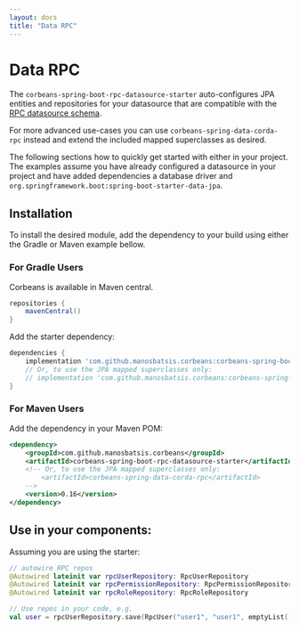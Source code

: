 ```yaml
---
layout: docs
title: "Data RPC"
---
```


# Data RPC

The `corbeans-spring-boot-rpc-datasource-starter` auto-configures JPA entities and repositories 
for your datasource that are compatible with the  
[RPC datasource schema](https://docs.corda.net/clientrpc.html?highlight=rpc#rpc-security-management).
 
For more advanced use-cases you can use `corbeans-spring-data-corda-rpc` instead and extend the included 
mapped superclasses as desired.

The following sections how to quickly get started with either in your project. The examples assume you have already 
configured a datasource in your project and have added dependencies a database driver and `org.springframework.boot:spring-boot-starter-data-jpa`.

## Installation

To install the desired module, add the dependency to your build  using either the Gradle or Maven example bellow.


### For Gradle Users

Corbeans is available in Maven central.

```groovy
repositories {
	mavenCentral()
}
```

Add the starter dependency:

```groovy
dependencies {
	implementation 'com.github.manosbatsis.corbeans:corbeans-spring-boot-rpc-datasource-starter:0.16'
	// Or, to use the JPA mapped superclasses only:
	// implementation 'com.github.manosbatsis.corbeans:corbeans-spring-data-corda-rpc:0.16'
}
```

### For Maven Users

Add the dependency in your Maven POM:


```xml
<dependency>
	<groupId>com.github.manosbatsis.corbeans</groupId>
	<artifactId>corbeans-spring-boot-rpc-datasource-starter</artifactId>
	<!-- Or, to use the JPA mapped superclasses only:
		<artifactId>corbeans-spring-data-corda-rpc</artifactId>
	-->
	<version>0.16</version>
</dependency>
```


## Use in your components:

Assuming you are using the starter:

```kotlin
// autowire RPC repos
@Autowired lateinit var rpcUserRepository: RpcUserRepository
@Autowired lateinit var rpcPermissionRepository: RpcPermissionRepository
@Autowired lateinit var rpcRoleRepository: RpcRoleRepository

// Use repos in your code, e.g.
val user = rpcUserRepository.save(RpcUser("user1", "user1", emptyList()))
```